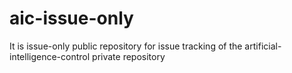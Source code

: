 # aic-issue-only
It is issue-only public repository for issue tracking of the artificial-intelligence-control private repository
